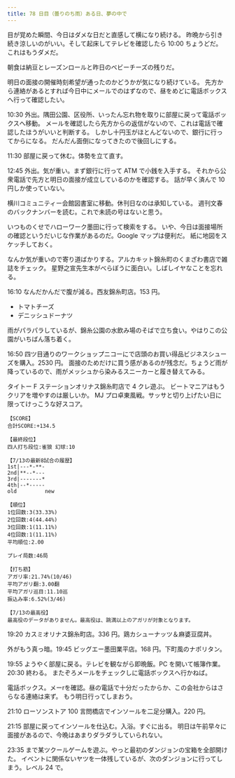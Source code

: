 ```yaml
---
title: 78 日目（曇りのち雨）ある日、夢の中で
---
```


目が覚めた瞬間、今日はダメな日だと直感して横になり続ける。
昨晩から引き続き涼しいのがいい。そして起床してテレビを確認したら
10:00 ちょうどだ。これはもうダメだ。

朝食は納豆とレーズンロールと昨日のベビーチーズの残りだ。

明日の面接の開催時刻希望が通ったのかどうかが気になり続けている。
先方から連絡があるとすれば今日中にメールでのはずなので、昼をめどに電話ボックスへ行って確認したい。

10:30 外出。隅田公園、区役所、いったん忘れ物を取りに部屋に戻って電話ボックスへ移動。
メールを確認したら先方からの返信がないので、これは電話で確認したほうがいいと判断する。
しかし十円玉がほとんどないので、銀行に行ってからになる。
だんだん面倒になってきたので後回しにする。

11:30 部屋に戻って休む。体勢を立て直す。

12:45 外出。気が重い。まず銀行に行って ATM で小銭を入手する。
それから公衆電話で先方と明日の面接が成立しているのかを確認する。
話が早く済んで 10 円しか使っていない。

横川コミュニティー会館図書室に移動。休刊日なのは承知している。
週刊文春のバックナンバーを読む。これで未読の号はないと思う。

いつものくせでハローワーク墨田に行って検索をする。
いや、今日は面接場所の確認というだいじな作業があるのだ。Google マップは便利だ。
紙に地図をスケッチしておく。

なんか気が重いので寄り道ばかりする。アルカキット錦糸町のくまざわ書店で雑誌をチェック。
星野之宣先生本がべらぼうに面白い。しばしイヤなことを忘れる。

16:10 なんだかんだで腹が減る。西友錦糸町店。153 円。

* トマトチーズ
* デニッシュドーナツ

雨がパラパラしているが、錦糸公園の水飲み場のそばで立ち食い。やはりこの公園がいちばん落ち着く。

16:50 四ツ目通りのワークショップニコーにで店頭のお買い得品ビジネスシューズを購入。2530 円。
面接のためだけに買う感があるのが残念だ。ちょうど雨が降っているので、雨がメッシュから染みるスニーカーと履き替えてみる。

タイトー F ステーションオリナス錦糸町店で 4 クレ遊ぶ。
ビートマニアはもうクリアを増やすのは厳しいか。
MJ プロ卓東風戦。サッサと切り上げたい日に限ってけっこうな好スコア。

```text
【SCORE】
合計SCORE:+134.5

【最終段位】
四人打ち段位:雀狼 幻球:10

【7/13の最新8試合の履歴】
1st|---*-**-
2nd|**--*---
3rd|-------*
4th|--*-----
old         new

【順位】
1位回数:3(33.33%)
2位回数:4(44.44%)
3位回数:1(11.11%)
4位回数:1(11.11%)
平均順位:2.00

プレイ局数:46局

【打ち筋】
アガリ率:21.74%(10/46)
平均アガリ翻:3.00翻
平均アガリ巡目:11.10巡
振込み率:6.52%(3/46)

【7/13の最高役】
最高役のデータがありません。最高役は、跳満以上のアガリが対象となります。
```

19:20 カスミオリナス錦糸町店。336 円。鶏カシューナッツ＆麻婆豆腐丼。

外がもう真っ暗。19:45 ビッグエー墨田業平店。168 円。下町風のナポリタン。

19:55 ようやく部屋に戻る。テレビを観ながら即晩飯。PC を開いて帳簿作業。20:30 終わる。
またぞろメールをチェックしに電話ボックスへ行かねば。

電話ボックス。メーrを確認。昼の電話で十分だったからか、この会社からはさらなる連絡は来ず。
もう明日行ってしまおう。

21:10 ローソンストア 100 言問橋店でインソールを二足分購入。220 円。

21:15 部屋に戻ってインソールを仕込む。入浴。すぐに出る。
明日は午前早々に面接があるので、今晩はあまりダラダラしていられない。

23:35 まで某ツクールゲームを遊ぶ。やっと最初のダンジョンの宝箱を全部開けた。
イベントに関係ないヤツを一体残しているが、次のダンジョンに行ってしまう。レベル 24 で。
